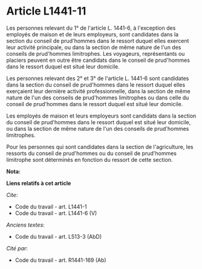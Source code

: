 # Article L1441-11

Les personnes relevant du 1° de l'article L. 1441-6, à l'exception des employés de maison et de leurs employeurs, sont
candidates dans la section du conseil de prud'hommes dans le ressort duquel elles exercent leur activité principale, ou dans
la section de même nature de l'un des conseils de prud'hommes limitrophes. Les voyageurs, représentants ou placiers peuvent
en outre être candidats dans le conseil de prud'hommes dans le ressort duquel est situé leur domicile. 

Les personnes relevant des 2° et 3° de l'article L. 1441-6 sont candidates dans la section du conseil de prud'hommes dans le
ressort duquel elles exerçaient leur dernière activité professionnelle, dans la section de même nature de l'un des conseils
de prud'hommes limitrophes ou dans celle du conseil de prud'hommes dans le ressort duquel est situé leur domicile. 

Les employés de maison et leurs employeurs sont candidats dans la section du conseil de prud'hommes dans le ressort duquel
est situé leur domicile, ou dans la section de même nature de l'un des conseils de prud'hommes limitrophes. 

Pour les personnes qui sont candidates dans la section de l'agriculture, les ressorts du conseil de prud'hommes ou du conseil
de prud'hommes limitrophe sont déterminés en fonction du ressort de cette section.

**Nota:**



**Liens relatifs à cet article**

_Cite_:

  - Code du travail - art. L1441-1
  - Code du travail - art. L1441-6 (V)

_Anciens textes_:

  - Code du travail - art. L513-3 (AbD)

_Cité par_:

  - Code du travail - art. R1441-169 (Ab)
